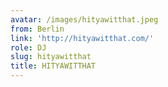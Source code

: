 ```yaml
---
avatar: /images/hityawitthat.jpeg
from: Berlin
link: 'http://hityawitthat.com/'
role: DJ
slug: hityawitthat
title: HITYAWITTHAT
---
```


